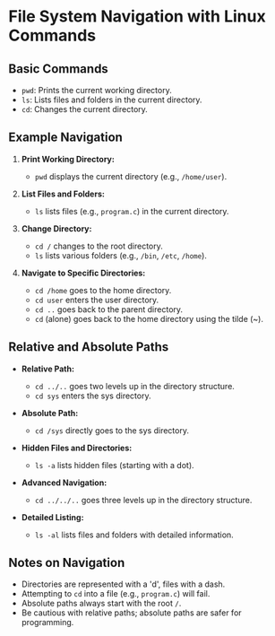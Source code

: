 # File System Navigation with Linux Commands

## Basic Commands
- `pwd`: Prints the current working directory.
- `ls`: Lists files and folders in the current directory.
- `cd`: Changes the current directory.

## Example Navigation
1. **Print Working Directory:**
   - `pwd` displays the current directory (e.g., `/home/user`).

2. **List Files and Folders:**
   - `ls` lists files (e.g., `program.c`) in the current directory.

3. **Change Directory:**
   - `cd /` changes to the root directory.
   - `ls` lists various folders (e.g., `/bin`, `/etc`, `/home`).

4. **Navigate to Specific Directories:**
   - `cd /home` goes to the home directory.
   - `cd user` enters the user directory.
   - `cd ..` goes back to the parent directory.
   - `cd` (alone) goes back to the home directory using the tilde (~).

## Relative and Absolute Paths
- **Relative Path:**
  - `cd ../..` goes two levels up in the directory structure.
  - `cd sys` enters the sys directory.

- **Absolute Path:**
  - `cd /sys` directly goes to the sys directory.

- **Hidden Files and Directories:**
  - `ls -a` lists hidden files (starting with a dot).

- **Advanced Navigation:**
  - `cd ../../..` goes three levels up in the directory structure.

- **Detailed Listing:**
  - `ls -al` lists files and folders with detailed information.

## Notes on Navigation
- Directories are represented with a 'd', files with a dash.
- Attempting to `cd` into a file (e.g., `program.c`) will fail.
- Absolute paths always start with the root `/`.
- Be cautious with relative paths; absolute paths are safer for programming.


